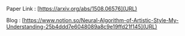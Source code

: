 Paper Link : [https://arxiv.org/abs/1508.06576](URL)

Blog : [https://www.notion.so/Neural-Algorithm-of-Artistic-Style-My-Understanding-25b4ddd7e6048089a8c9e19ffd21f145](URL)